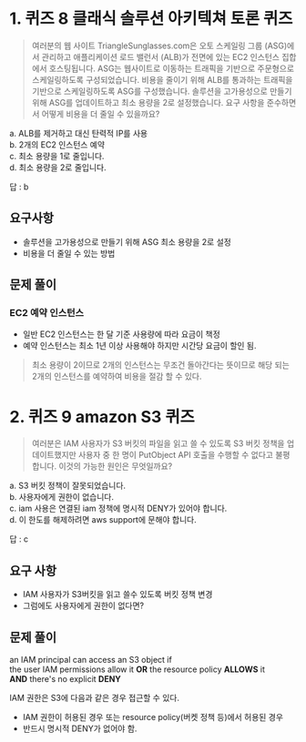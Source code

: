 # 1. 퀴즈 8 클래식 솔루션 아키텍쳐 토론 퀴즈

> 여러분의 웹 사이트 TriangleSunglasses.com은 오토 스케일링 그룹 (ASG)에서 관리하고 애플리케이션 로드 밸런서 (ALB)가 전면에 있는 EC2 인스턴스 집합에서 호스팅됩니다. ASG는 웹사이트로 이동하는 트래픽을 기반으로 주문형으로 스케일링하도록 구성되었습니다. 비용을 줄이기 위해 ALB를 통과하는 트래픽을 기반으로 스케일링하도록 ASG를 구성했습니다. 솔루션을 고가용성으로 만들기 위해 ASG를 업데이트하고 최소 용량을 2로 설정했습니다. 요구 사항을 준수하면서 어떻게 비용을 더 줄일 수 있을까요?

a. ALB를 제거하고 대신 탄력적 IP를 사용  
b. 2개의 EC2 인스턴스 예약  
c. 최소 용량을 1로 줄입니다.  
d. 최소 용량을 2로 줄입니다.  

답 : b

## 요구사항
* 솔루션을 고가용성으로 만들기 위해 ASG 최소 용량을 2로 설정
* 비용을 더 줄일 수 있는 방법

## 문제 풀이

### EC2 예약 인스턴스

* 일반 EC2 인스턴스는 한 달 기준 사용량에 따라 요금이 책정
* 예약 인스턴스는 최소 1년 이상 사용해야 하지만 시간당 요금이 할인 됨.

> 최소 용량이 2이므로 2개의 인스턴스는 무조건 돌아간다는 뜻이므로 
> 해당 되는 2개의 인스턴스를 예약하여 비용을 절감 할 수 있다.

# 2. 퀴즈 9 amazon S3 퀴즈

> 여러분은 IAM 사용자가 S3 버킷의 파일을 읽고 쓸 수 있도록 S3 버킷 정책을 업데이트했지만 사용자 중 한 명이 PutObject API 호출을 수행할 수 없다고 불평합니다. 이것의 가능한 원인은 무엇일까요?

a. S3 버킷 정책이 잘못되었습니다.  
b. 사용자에게 권한이 없습니다.  
c. iam 사용은 연결된 iam 정책에 명시적 DENY가 있어야 합니다.  
d. 이 한도를 해제하려면 aws support에 문해야 합니다.  

답 : c

## 요구 사항
* IAM 사용자가 S3버킷을 읽고 쓸수 있도록 버킷 정책 변경
* 그럼에도 사용자에게 권한이 없다면?

## 문제 풀이
an IAM principal can access an S3 object if  
the user IAM permissions allow it **OR** the resource policy **ALLOWS** it  
**AND** there's no explicit **DENY**

IAM 권한은 S3에 다음과 같은 경우 접근할 수 있다.
* IAM 권한이 허용된 경우 또는 resource policy(버켓 정책 등)에서 허용된 경우
* 반드시 명시적 DENY가 없어야 함.

